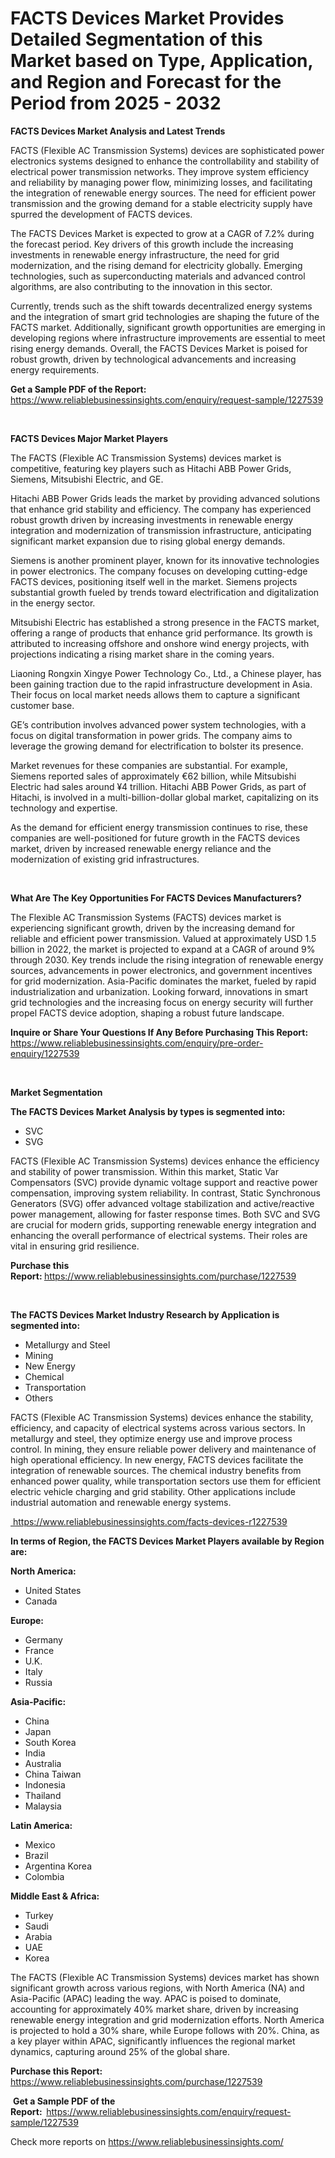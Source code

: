 <p><h1>FACTS Devices Market Provides Detailed Segmentation of this Market based on Type, Application, and Region and Forecast for the Period from 2025 - 2032</h1></p><p><strong>FACTS Devices Market Analysis and Latest Trends</strong></p>
<p><p>FACTS (Flexible AC Transmission Systems) devices are sophisticated power electronics systems designed to enhance the controllability and stability of electrical power transmission networks. They improve system efficiency and reliability by managing power flow, minimizing losses, and facilitating the integration of renewable energy sources. The need for efficient power transmission and the growing demand for a stable electricity supply have spurred the development of FACTS devices.</p><p>The FACTS Devices Market is expected to grow at a CAGR of 7.2% during the forecast period. Key drivers of this growth include the increasing investments in renewable energy infrastructure, the need for grid modernization, and the rising demand for electricity globally. Emerging technologies, such as superconducting materials and advanced control algorithms, are also contributing to the innovation in this sector.</p><p>Currently, trends such as the shift towards decentralized energy systems and the integration of smart grid technologies are shaping the future of the FACTS market. Additionally, significant growth opportunities are emerging in developing regions where infrastructure improvements are essential to meet rising energy demands. Overall, the FACTS Devices Market is poised for robust growth, driven by technological advancements and increasing energy requirements.</p></p>
<p><strong>Get a Sample PDF of the Report:&nbsp;</strong> <a href="https://www.reliablebusinessinsights.com/enquiry/request-sample/1227539?utm_campaign=3000&utm_medium=2&utm_source=Github&utm_content=ia&utm_term=09042025&utm_id=facts-devices">https://www.reliablebusinessinsights.com/enquiry/request-sample/1227539</a></p>
<p>&nbsp;</p>
<p><strong>FACTS Devices Major Market Players</strong></p>
<p><p>The FACTS (Flexible AC Transmission Systems) devices market is competitive, featuring key players such as Hitachi ABB Power Grids, Siemens, Mitsubishi Electric, and GE. </p><p>Hitachi ABB Power Grids leads the market by providing advanced solutions that enhance grid stability and efficiency. The company has experienced robust growth driven by increasing investments in renewable energy integration and modernization of transmission infrastructure, anticipating significant market expansion due to rising global energy demands.</p><p>Siemens is another prominent player, known for its innovative technologies in power electronics. The company focuses on developing cutting-edge FACTS devices, positioning itself well in the market. Siemens projects substantial growth fueled by trends toward electrification and digitalization in the energy sector.</p><p>Mitsubishi Electric has established a strong presence in the FACTS market, offering a range of products that enhance grid performance. Its growth is attributed to increasing offshore and onshore wind energy projects, with projections indicating a rising market share in the coming years.</p><p>Liaoning Rongxin Xingye Power Technology Co., Ltd., a Chinese player, has been gaining traction due to the rapid infrastructure development in Asia. Their focus on local market needs allows them to capture a significant customer base.</p><p>GE’s contribution involves advanced power system technologies, with a focus on digital transformation in power grids. The company aims to leverage the growing demand for electrification to bolster its presence.</p><p>Market revenues for these companies are substantial. For example, Siemens reported sales of approximately €62 billion, while Mitsubishi Electric had sales around ¥4 trillion. Hitachi ABB Power Grids, as part of Hitachi, is involved in a multi-billion-dollar global market, capitalizing on its technology and expertise.</p><p>As the demand for efficient energy transmission continues to rise, these companies are well-positioned for future growth in the FACTS devices market, driven by increased renewable energy reliance and the modernization of existing grid infrastructures.</p></p>
<p>&nbsp;</p>
<p><strong>What Are The Key Opportunities For FACTS Devices Manufacturers?</strong></p>
<p><p>The Flexible AC Transmission Systems (FACTS) devices market is experiencing significant growth, driven by the increasing demand for reliable and efficient power transmission. Valued at approximately USD 1.5 billion in 2022, the market is projected to expand at a CAGR of around 9% through 2030. Key trends include the rising integration of renewable energy sources, advancements in power electronics, and government incentives for grid modernization. Asia-Pacific dominates the market, fueled by rapid industrialization and urbanization. Looking forward, innovations in smart grid technologies and the increasing focus on energy security will further propel FACTS device adoption, shaping a robust future landscape.</p></p>
<p><strong>Inquire or Share Your Questions If Any Before Purchasing This Report:</strong> <a href="https://www.reliablebusinessinsights.com/enquiry/pre-order-enquiry/1227539?utm_campaign=3000&utm_medium=2&utm_source=Github&utm_content=ia&utm_term=09042025&utm_id=facts-devices">https://www.reliablebusinessinsights.com/enquiry/pre-order-enquiry/1227539</a></p>
<p>&nbsp;</p>
<p><strong>Market Segmentation</strong></p>
<p><strong>The FACTS Devices Market Analysis by types is segmented into:</strong></p>
<p><ul><li>SVC</li><li>SVG</li></ul></p>
<p><p>FACTS (Flexible AC Transmission Systems) devices enhance the efficiency and stability of power transmission. Within this market, Static Var Compensators (SVC) provide dynamic voltage support and reactive power compensation, improving system reliability. In contrast, Static Synchronous Generators (SVG) offer advanced voltage stabilization and active/reactive power management, allowing for faster response times. Both SVC and SVG are crucial for modern grids, supporting renewable energy integration and enhancing the overall performance of electrical systems. Their roles are vital in ensuring grid resilience.</p></p>
<p><strong>Purchase this Report:&nbsp;</strong><a href="https://www.reliablebusinessinsights.com/purchase/1227539?utm_campaign=3000&utm_medium=2&utm_source=Github&utm_content=ia&utm_term=09042025&utm_id=facts-devices">https://www.reliablebusinessinsights.com/purchase/1227539</a></p>
<p>&nbsp;</p>
<p><strong>The FACTS Devices Market Industry Research by Application is segmented into:</strong></p>
<p><ul><li>Metallurgy and Steel</li><li>Mining</li><li>New Energy</li><li>Chemical</li><li>Transportation</li><li>Others</li></ul></p>
<p><p>FACTS (Flexible AC Transmission Systems) devices enhance the stability, efficiency, and capacity of electrical systems across various sectors. In metallurgy and steel, they optimize energy use and improve process control. In mining, they ensure reliable power delivery and maintenance of high operational efficiency. In new energy, FACTS devices facilitate the integration of renewable sources. The chemical industry benefits from enhanced power quality, while transportation sectors use them for efficient electric vehicle charging and grid stability. Other applications include industrial automation and renewable energy systems.</p></p>
<p><a href="https://www.reliablebusinessinsights.com/facts-devices-r1227539?utm_campaign=3000&utm_medium=2&utm_source=Github&utm_content=ia&utm_term=09042025&utm_id=facts-devices">&nbsp;https://www.reliablebusinessinsights.com/facts-devices-r1227539</a></p>
<p><strong>In terms of Region, the FACTS Devices Market Players available by Region are:</strong></p>
<p>
    <p> <strong> North America: </strong>
        <ul>
            <li>United States</li>
            <li>Canada</li>
        </ul>
        </p> 
    <p> <strong> Europe: </strong>
        <ul>
            <li>Germany</li>
            <li>France</li>
            <li>U.K.</li>
            <li>Italy</li>
            <li>Russia</li>
        </ul>
        </p> 
    <p> <strong> Asia-Pacific: </strong>
        <ul>
            <li>China</li>
            <li>Japan</li>
            <li>South Korea</li>
            <li>India</li>
            <li>Australia</li>
            <li>China Taiwan</li>
            <li>Indonesia</li>
            <li>Thailand</li>
            <li>Malaysia</li>
        </ul>
        </p> 
    <p> <strong> Latin America: </strong>
        <ul>
            <li>Mexico</li>
            <li>Brazil</li>
            <li>Argentina Korea</li>
            <li>Colombia</li>
        </ul>
        </p> 
    <p> <strong> Middle East & Africa: </strong>
        <ul>
            <li>Turkey</li>
            <li>Saudi</li>
            <li>Arabia</li>
            <li>UAE</li>
            <li>Korea</li>
        </ul>
    </p>
    </p>
<p><p>The FACTS (Flexible AC Transmission Systems) devices market has shown significant growth across various regions, with North America (NA) and Asia-Pacific (APAC) leading the way. APAC is poised to dominate, accounting for approximately 40% market share, driven by increasing renewable energy integration and grid modernization efforts. North America is projected to hold a 30% share, while Europe follows with 20%. China, as a key player within APAC, significantly influences the regional market dynamics, capturing around 25% of the global share.</p></p>
<p><strong>Purchase this Report: </strong><a href="https://www.reliablebusinessinsights.com/purchase/1227539?utm_campaign=3000&utm_medium=2&utm_source=Github&utm_content=ia&utm_term=09042025&utm_id=facts-devices">https://www.reliablebusinessinsights.com/purchase/1227539</a></p>
<p>&nbsp;<strong>Get a Sample PDF of the Report:&nbsp;&nbsp;</strong><a href="https://www.reliablebusinessinsights.com/enquiry/request-sample/1227539?utm_campaign=3000&utm_medium=2&utm_source=Github&utm_content=ia&utm_term=09042025&utm_id=facts-devices">https://www.reliablebusinessinsights.com/enquiry/request-sample/1227539</a></p>
<p><strong></strong></p>
<p>Check more reports on <a href="https://www.reliablebusinessinsights.com/?utm_campaign=3000&utm_medium=2&utm_source=Github&utm_content=ia&utm_term=09042025&utm_id=facts-devices">https://www.reliablebusinessinsights.com/</a></p>